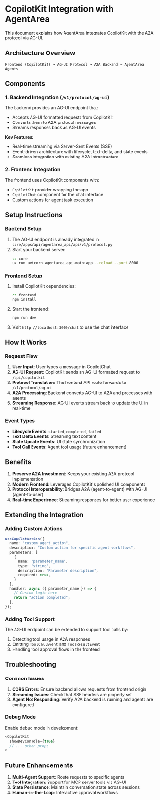 # CopilotKit Integration with AgentArea

This document explains how AgentArea integrates CopilotKit with the A2A protocol via AG-UI.

## Architecture Overview

```
Frontend (CopilotKit) → AG-UI Protocol → A2A Backend → AgentArea Agents
```

## Components

### 1. Backend Integration (`/v1/protocol/ag-ui`)

The backend provides an AG-UI endpoint that:
- Accepts AG-UI formatted requests from CopilotKit
- Converts them to A2A protocol messages
- Streams responses back as AG-UI events

**Key Features:**
- Real-time streaming via Server-Sent Events (SSE)
- Event-driven architecture with lifecycle, text-delta, and state events
- Seamless integration with existing A2A infrastructure

### 2. Frontend Integration

The frontend uses CopilotKit components with:
- `CopilotKit` provider wrapping the app
- `CopilotChat` component for the chat interface
- Custom actions for agent task execution

## Setup Instructions

### Backend Setup

1. The AG-UI endpoint is already integrated in `core/apps/api/agentarea_api/api/v1/protocol.py`
2. Start your backend server:
   ```bash
   cd core
   uv run uvicorn agentarea_api.main:app --reload --port 8000
   ```

### Frontend Setup

1. Install CopilotKit dependencies:
   ```bash
   cd frontend
   npm install
   ```

2. Start the frontend:
   ```bash
   npm run dev
   ```

3. Visit `http://localhost:3000/chat` to use the chat interface

## How It Works

### Request Flow

1. **User Input**: User types a message in CopilotChat
2. **AG-UI Request**: CopilotKit sends an AG-UI formatted request to `/api/copilotkit`
3. **Protocol Translation**: The frontend API route forwards to `/v1/protocol/ag-ui`
4. **A2A Processing**: Backend converts AG-UI to A2A and processes with agents
5. **Streaming Response**: AG-UI events stream back to update the UI in real-time

### Event Types

- **Lifecycle Events**: `started`, `completed`, `failed`
- **Text Delta Events**: Streaming text content
- **State Update Events**: UI state synchronization
- **Tool Call Events**: Agent tool usage (future enhancement)

## Benefits

1. **Preserve A2A Investment**: Keeps your existing A2A protocol implementation
2. **Modern Frontend**: Leverages CopilotKit's polished UI components
3. **Protocol Interoperability**: Bridges A2A (agent-to-agent) with AG-UI (agent-to-user)
4. **Real-time Experience**: Streaming responses for better user experience

## Extending the Integration

### Adding Custom Actions

```typescript
useCopilotAction({
  name: "custom_agent_action",
  description: "Custom action for specific agent workflows",
  parameters: [
    {
      name: "parameter_name",
      type: "string",
      description: "Parameter description",
      required: true,
    }
  ],
  handler: async ({ parameter_name }) => {
    // Custom logic here
    return "Action completed";
  },
});
```

### Adding Tool Support

The AG-UI endpoint can be extended to support tool calls by:
1. Detecting tool usage in A2A responses
2. Emitting `ToolCallEvent` and `ToolResultEvent` 
3. Handling tool approval flows in the frontend

## Troubleshooting

### Common Issues

1. **CORS Errors**: Ensure backend allows requests from frontend origin
2. **Streaming Issues**: Check that SSE headers are properly set
3. **Agent Not Responding**: Verify A2A backend is running and agents are configured

### Debug Mode

Enable debug mode in development:
```typescript
<CopilotKit 
  showDevConsole={true}
  // ... other props
>
```

## Future Enhancements

1. **Multi-Agent Support**: Route requests to specific agents
2. **Tool Integration**: Support for MCP server tools via AG-UI
3. **State Persistence**: Maintain conversation state across sessions
4. **Human-in-the-Loop**: Interactive approval workflows 